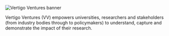 ![Vertigo Ventures banner](https://raw.githubusercontent.com/twitter/.github/main/assets/banner.png)

Vertigo Ventures (VV) empowers universities, researchers and stakeholders (from industry bodies through to policymakers) to understand, capture and demonstrate the impact of their research.
